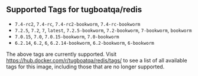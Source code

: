 ## Supported Tags for tugboatqa/redis

* `7.4-rc2`, `7.4-rc`, `7.4-rc2-bookworm`, `7.4-rc-bookworm`
* `7.2.5`, `7.2`, `7`, `latest`, `7.2.5-bookworm`, `7.2-bookworm`, `7-bookworm`, `bookworm`
* `7.0.15`, `7.0`, `7.0.15-bookworm`, `7.0-bookworm`
* `6.2.14`, `6.2`, `6`, `6.2.14-bookworm`, `6.2-bookworm`, `6-bookworm`

The above tags are currently supported. Visit https://hub.docker.com/r/tugboatqa/redis/tags/ to see a list of all available tags for this image, including those that are no longer supported.
